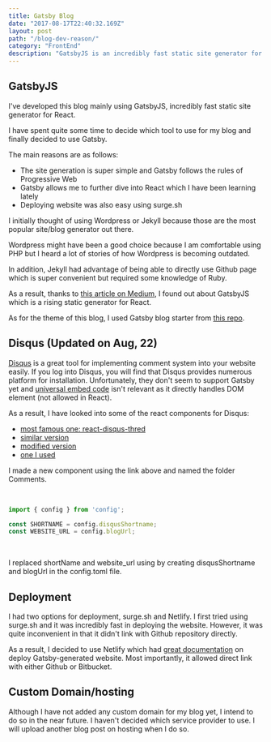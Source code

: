 ```yaml
---
title: Gatsby Blog
date: "2017-08-17T22:40:32.169Z"
layout: post
path: "/blog-dev-reason/"
category: "FrontEnd"
description: "GatsbyJS is an incredibly fast static site generator for React and I personally had great experience messing around with Gatsby"
---
```


## GatsbyJS
I've developed this blog mainly using GatsbyJS, incredibly fast static site generator for React.

I have spent quite some time to decide which tool to use for my blog and finally decided to use Gatsby.

The main reasons are as follows:

<ul>
  <li>The site generation is super simple and Gatsby follows the rules of Progressive Web</li>
  <li>Gatsby allows me to further dive into React which I have been learning lately</li>
  <li>Deploying website was also easy using surge.sh</li>
</ul>

I initially thought of using Wordpress or Jekyll because those are the most popular site/blog generator out there.

Wordpress might have been a good choice because I am comfortable using PHP but I heard a lot of stories of how Wordpress is becoming outdated.

In addition, Jekyll had advantage of being able to directly use Github page which is super convenient but required some knowledge of Ruby.

As a result, thanks to [this article on Medium](https://medium.freecodecamp.org/a-study-plan-to-cure-javascript-fatigue-8ad3a54f2eb1), I found out about GatsbyJS which is a rising static generator for React.

As for the theme of this blog, I used Gatsby blog starter from [this repo](https://github.com/tea1528/gatsby-starter-lumen).

## Disqus (Updated on Aug, 22)
[Disqus](https://disqus.com/) is a great tool for implementing comment system into your website easily. If you log into Disqus, you will find that Disqus provides numerous platform for installation. Unfortunately, they don't seem to support Gatsby yet and [universal embed code](https://help.disqus.com/customer/portal/articles/472097-universal-embed-code) isn't relevant as it directly handles DOM element (not allowed in React).

As a result, I have looked into some of the react components for Disqus:
- [most famous one: react-disqus-thred](https://github.com/mzabriskie/react-disqus-thread)
- [similar version](https://www.npmjs.com/package/react-disqus-comments)
- [modified version](https://github.com/konsumer/gatsby-starter-drunkenblog/blob/master/components/Disqus.js)
- [one I used](https://github.com/kriasoft/react-starter-kit/blob/master/docs/recipes/how-to-integrate-disqus.md)

I made a new component using the link above and named the folder Comments.

<br/>

```javascript
import { config } from 'config';

const SHORTNAME = config.disqusShortname;
const WEBSITE_URL = config.blogUrl;
```
<br/>

I replaced shortName and website_url using by creating disqusShortname and blogUrl in the config.toml file.



## Deployment
I had two options for deployment, surge.sh and Netlify. I first tried using surge.sh and it was incredibly fast in deploying the website. However, it was quite inconvenient in that it didn't link with Github repository directly.

As a result, I decided to use Netlify which had [great documentation](https://www.netlify.com/blog/2016/02/24/a-step-by-step-guide-gatsby-on-netlify/) on deploy Gatsby-generated website. Most importantly, it allowed direct link with either Github or Bitbucket.

## Custom Domain/hosting
Although I have not added any custom domain for my blog yet, I intend to do so in the near future. I haven't decided which service provider to use. I will upload another blog post on hosting when I do so.

